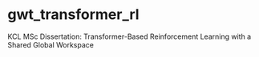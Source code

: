 # gwt_transformer_rl
KCL MSc Dissertation: Transformer-Based Reinforcement Learning with a Shared Global Workspace
